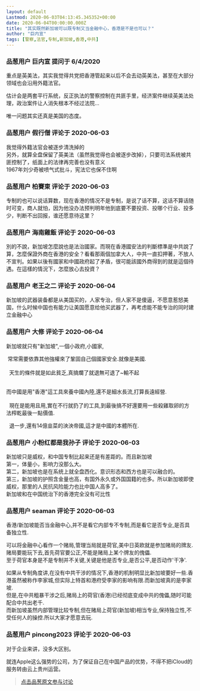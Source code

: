 ```yaml
---
layout: default
Lastmod: 2020-06-03T04:13:45.345352+00:00
date: 2020-06-04T00:00:00.000Z
title: "其实既然新加坡可以既专制又当金融中心，香港是不是也可以？"
author: "巨内宣"
tags: [警察,法官,专制,新加坡,香港,中共]
---
```



### 品葱用户 **巨内宣** 提问于 6/4/2020
    
重点是英美法，其实我觉得共党把香港管起来以后不会去动英美法，甚至在大部分领域也会沿用外籍法官。  
  
估计会是两套平行系统，反正执法的警察控制在共匪手里，经济案件继续英美法处理，政治案件让人消失根本不经过法院...  
  
唯一问题其实还真是美国的态度。
    
                

### 品葱用户 **假行僧** 评论于 2020-06-03
        
我觉得外籍法官会被逐步清洗掉的  
另外，就算全盘保留了英美法（虽然我觉得也会被逐步改掉），只要司法系统被共匪控制了，纸面上的法律再完善也没有意义  
1967年刘少奇被喷气式批斗，宪法它也保不住啊
        
                

### 品葱用户 **柏賽東** 评论于 2020-06-03
        
专制的也可以说话算数，现在香港的情况不是专制，是说了话不算，这话不算话随时可变，商人就怕，因为他没办法预判明年他到底要不要投资、投哪个行业、投多少，判断不出回报，谁还愿意待这里？
        
                

### 品葱用户 **海南雞飯** 评论于 2020-06-03
        
別的不說，新加坡怎麼說也是法治國家。而現在香港國安法的判斷標準是中共說了算，怎麼保證外商在香港的安全？看看那兩個加拿大人，中共一直扣押著，不放人不宣判。如果以後有國家和中國政府起了矛盾，很可能該國外商得到的就是這個待遇。在這樣的情況下，怎麼放心去投資？
        
                

### 品葱用户 **老王之二** 评论于 2020-06-04
        
新加坡的武器装备都是从美国买的，人家专治，但人家不是傻逼，不愿意惹怒美国，什么时候中国也有能力让美国愿意给他买武器了，再考虑能不能专治的同时建立金融中心
        
                

### 品葱用户 **大修** 评论于 2020-06-04
        
新加坡就只有"新加坡",一個小政府,小國家,  
  
 常常需要依靠其他強權來了鞏固自己個國家安全.就像是美國.  
    
  天生的條件就是如此貧乏,真搞爛了就退無可退了~輸不起  
  
   
而中國是用"香港"這工具來養中國內陸,還不是細水長流,打算長遠經營.  
   
  現在是能用且用,實在不行就扔了的工具,到最後搞不好還要用一些殺雞取卵的方法榨乾最後一點價值.  
  
  退一步,還有14億韭菜的泱泱帝國,這才是中國的本體所在.
        
                

### 品葱用户 **小粉红都是我孙子** 评论于 2020-06-03
        
新加坡只是威权，和中国专制比起来还是有差距的。而且新加坡  
第一，体量小，影响力没那么大。  
第二，新加坡也是在系统上就全盘西化。意识形态和西方也是可以融合的。  
第三，新加坡的护照含金量也高，有国外永久或外国国籍的也多。所以新加坡即使威权，那里的人民抗风险能力也比中国人高多了。  
新加坡和在中国统治下的香港完全没有可比性
        
                

### 品葱用户 **seaman** 评论于 2020-06-03
        
香港/新加坡能否当金融中心,并不是看它内部专不专制,而是看它是否专业,是否具备独立性.  
  
可以将金融中心看作一个赌局,管理当局就是荷官,美中日英欧就是参加赌局的牌友.  
赌局要能玩下去,首先荷官要公正,不能是赌局上某个牌友的傀儡.  
至于荷官本身是不是专制并不关键,关键是他是否专业,是否公平,是否动作'干净'.  
  
如果从专制角度讲,在没有中共干涉的情况下,香港的机制明显比新加坡要好一些.香港虽然被称作李家城,但实际上特首和港府受李家的影响有限.而新加坡真的是李家坡.  
但是,在中共粗暴干涉之后,赌局上的荷官(香港)已经彻底变成中共的傀儡,随时可能配合中共出老千.  
而新加坡虽然内部管理比较专制,但在赌局上荷官(新加坡)相当专业,保持独立性,不受任何人的操控.所以大家才愿意去玩.
        
                

### 品葱用户 **pincong2023** 评论于 2020-06-03
        
对于企业来讲，没多大区别。  
  
就连Apple这么强势的公司，为了保证自己在中国产品的优势，不得不把iCloud的服务转由云上贵州运营。
        
                





> [点击品葱原文参与讨论](https://pincong.rocks/question/26648?warning)

